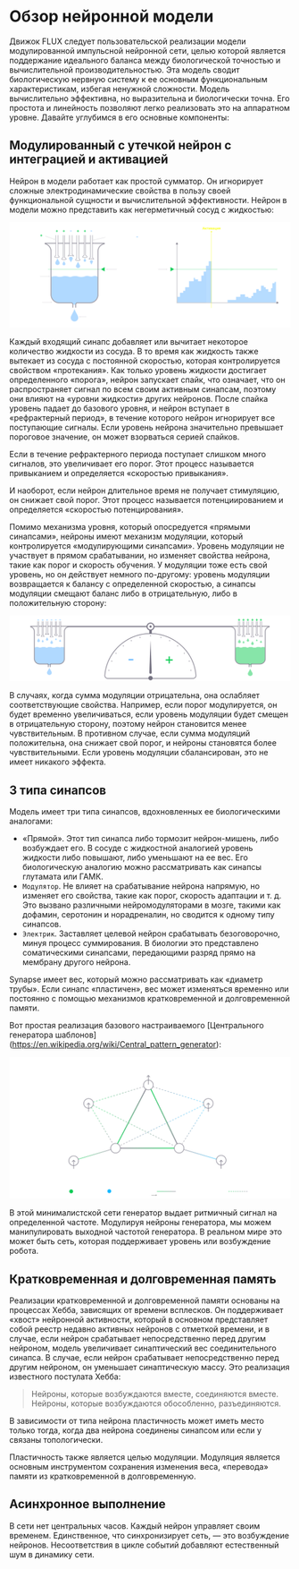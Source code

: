 # Обзор нейронной модели

Движок FLUX следует пользовательской реализации модели модулированной импульсной нейронной сети, целью которой является поддержание идеального баланса между биологической точностью и вычислительной производительностью. Эта модель сводит биологическую нервную систему к ее основным функциональным характеристикам, избегая ненужной сложности. Модель вычислительно эффективна, но выразительна и биологически точна. Его простота и линейность позволяют легко реализовать это на аппаратном уровне. Давайте углубимся в его основные компоненты:

## Модулированный с утечкой нейрон с интеграцией и активацией

Нейрон в модели работает как простой сумматор. Он игнорирует сложные электродинамические свойства в пользу своей функциональной сущности и вычислительной эффективности. Нейрон в модели можно представить как негерметичный сосуд с жидкостью:

![Модель нейрона](../_media/neuron_model.svg)

Каждый входящий синапс добавляет или вычитает некоторое количество жидкости из сосуда. В то время как жидкость также вытекает из сосуда с постоянной скоростью, которая контролируется свойством «протекания». Как только уровень жидкости достигает определенного «порога», нейрон запускает спайк, что означает, что он распространяет сигнал по всем своим активным синапсам, поэтому они влияют на «уровни жидкости» других нейронов. После спайка уровень падает до базового уровня, и нейрон вступает в «рефрактерный период», в течение которого нейрон игнорирует все поступающие сигналы.
Если уровень нейрона значительно превышает пороговое значение, он может взорваться серией спайков.

Если в течение рефрактерного периода поступает слишком много сигналов, это увеличивает его порог. Этот процесс называется привыканием и определяется «скоростью привыкания».

И наоборот, если нейрон длительное время не получает стимуляцию, он снижает свой порог. Этот процесс называется потенциированием и определяется «скоростью потенцирования».

Помимо механизма уровня, который опосредуется «прямыми синапсами», нейроны имеют механизм модуляции, который контролируется «модулирующими синапсами». Уровень модуляции не участвует в прямом срабатывании, но изменяет свойства нейрона, такие как порог и скорость обучения.
У модуляции тоже есть свой уровень, но он действует немного по-другому: уровень модуляции возвращается к балансу с определенной скоростью, а синапсы модуляции смещают баланс либо в отрицательную, либо в положительную сторону:

![Модуляционная модель](../_media/modulation_model.svg)

В случаях, когда сумма модуляции отрицательна, она ослабляет соответствующие свойства. Например, если порог модулируется, он будет временно увеличиваться, если уровень модуляции будет смещен в отрицательную сторону, поэтому нейрон становится менее чувствительным. В противном случае, если сумма модуляций положительна, она снижает свой порог, и нейроны становятся более чувствительными. Если уровень модуляции сбалансирован, это не имеет никакого эффекта.

## 3 типа синапсов

Модель имеет три типа синапсов, вдохновленных ее биологическими аналогами:
* «Прямой». Этот тип синапса либо тормозит нейрон-мишень, либо возбуждает его. В сосуде с жидкостной аналогией уровень жидкости либо повышают, либо уменьшают на ее вес. Его биологическую аналогию можно рассматривать как синапсы глутамата или ГАМК.
* `Модулятор`. Не влияет на срабатывание нейрона напрямую, но изменяет его свойства, такие как порог, скорость адаптации и т. д. Это вызвано различными нейромодуляторами в мозге, такими как дофамин, серотонин и норадреналин, но сводится к одному типу синапсов.
* `Электрик`. Заставляет целевой нейрон срабатывать безоговорочно, минуя процесс суммирования. В биологии это представлено соматическими синапсами, передающими разряд прямо на мембрану другого нейрона.

Synapse имеет вес, который можно рассматривать как «диаметр трубы». Если синапс «пластичен», вес может изменяться временно или постоянно с помощью механизмов кратковременной и долговременной памяти.

Вот простая реализация базового настраиваемого [Центрального генератора шаблонов] (https://en.wikipedia.org/wiki/Central_pattern_generator):

![Модель генератора](../_media/generator_model.svg)

В этой минималистской сети генератор выдает ритмичный сигнал на определенной частоте. Модулируя нейроны генератора, мы можем манипулировать выходной частотой генератора. В реальном мире это может быть сеть, которая поддерживает уровень или возбуждение робота.

## Кратковременная и долговременная память

Реализации кратковременной и долговременной памяти основаны на процессах Хебба, зависящих от времени всплесков. Он поддерживает «хвост» нейронной активности, который в основном представляет собой реестр недавно активных нейронов с отметкой времени, и в случае, если нейрон срабатывает непосредственно перед другим нейроном, модель увеличивает синаптический вес соединительного синапса. В случае, если нейрон срабатывает непосредственно перед другим нейроном, он уменьшает синаптическую массу. Это реализация известного постулата Хебба:
> Нейроны, которые возбуждаются вместе, соединяются вместе. Нейроны, которые возбуждаются обособленно, разъединяются.

В зависимости от типа нейрона пластичность может иметь место только тогда, когда два нейрона соединены синапсом или если y связаны топологически.

Пластичность также является целью модуляции. Модуляция является основным инструментом сохранения изменения веса, «перевода» памяти из кратковременной в долговременную.

## Асинхронное выполнение

В сети нет центральных часов. Каждый нейрон управляет своим временем. Единственное, что синхронизирует сеть, — это возбуждение нейронов. Несоответствия в цикле событий добавляют естественный шум в динамику сети.